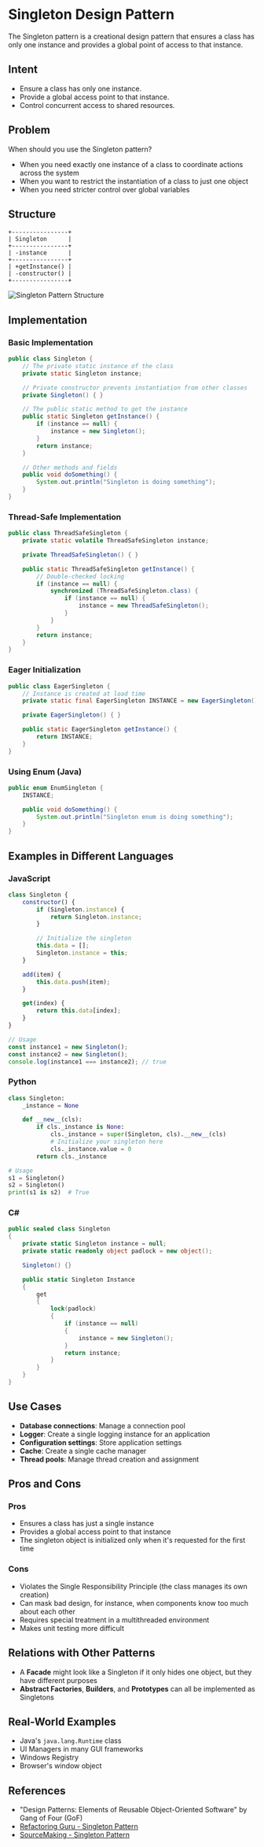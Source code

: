 # Singleton Design Pattern

The Singleton pattern is a creational design pattern that ensures a class has only one instance and provides a global point of access to that instance.

## Intent

- Ensure a class has only one instance.
- Provide a global access point to that instance.
- Control concurrent access to shared resources.

## Problem

When should you use the Singleton pattern?

- When you need exactly one instance of a class to coordinate actions across the system
- When you want to restrict the instantiation of a class to just one object
- When you need stricter control over global variables

## Structure

```
+----------------+
| Singleton      |
+----------------+
| -instance      |
+----------------+
| +getInstance() |
| -constructor() |
+----------------+
```

![Singleton Pattern Structure](https://refactoring.guru/images/patterns/diagrams/singleton/structure-en.png)

## Implementation

### Basic Implementation

```java
public class Singleton {
    // The private static instance of the class
    private static Singleton instance;

    // Private constructor prevents instantiation from other classes
    private Singleton() { }

    // The public static method to get the instance
    public static Singleton getInstance() {
        if (instance == null) {
            instance = new Singleton();
        }
        return instance;
    }

    // Other methods and fields
    public void doSomething() {
        System.out.println("Singleton is doing something");
    }
}
```

### Thread-Safe Implementation

```java
public class ThreadSafeSingleton {
    private static volatile ThreadSafeSingleton instance;

    private ThreadSafeSingleton() { }

    public static ThreadSafeSingleton getInstance() {
        // Double-checked locking
        if (instance == null) {
            synchronized (ThreadSafeSingleton.class) {
                if (instance == null) {
                    instance = new ThreadSafeSingleton();
                }
            }
        }
        return instance;
    }
}
```

### Eager Initialization

```java
public class EagerSingleton {
    // Instance is created at load time
    private static final EagerSingleton INSTANCE = new EagerSingleton();

    private EagerSingleton() { }

    public static EagerSingleton getInstance() {
        return INSTANCE;
    }
}
```

### Using Enum (Java)

```java
public enum EnumSingleton {
    INSTANCE;

    public void doSomething() {
        System.out.println("Singleton enum is doing something");
    }
}
```

## Examples in Different Languages

### JavaScript

```javascript
class Singleton {
    constructor() {
        if (Singleton.instance) {
            return Singleton.instance;
        }

        // Initialize the singleton
        this.data = [];
        Singleton.instance = this;
    }

    add(item) {
        this.data.push(item);
    }

    get(index) {
        return this.data[index];
    }
}

// Usage
const instance1 = new Singleton();
const instance2 = new Singleton();
console.log(instance1 === instance2); // true
```

### Python

```python
class Singleton:
    _instance = None

    def __new__(cls):
        if cls._instance is None:
            cls._instance = super(Singleton, cls).__new__(cls)
            # Initialize your singleton here
            cls._instance.value = 0
        return cls._instance

# Usage
s1 = Singleton()
s2 = Singleton()
print(s1 is s2)  # True
```

### C#

```csharp
public sealed class Singleton
{
    private static Singleton instance = null;
    private static readonly object padlock = new object();

    Singleton() {}

    public static Singleton Instance
    {
        get
        {
            lock(padlock)
            {
                if (instance == null)
                {
                    instance = new Singleton();
                }
                return instance;
            }
        }
    }
}
```

## Use Cases

- **Database connections**: Manage a connection pool
- **Logger**: Create a single logging instance for an application
- **Configuration settings**: Store application settings
- **Cache**: Create a single cache manager
- **Thread pools**: Manage thread creation and assignment

## Pros and Cons

### Pros

- Ensures a class has just a single instance
- Provides a global access point to that instance
- The singleton object is initialized only when it's requested for the first time

### Cons

- Violates the Single Responsibility Principle (the class manages its own creation)
- Can mask bad design, for instance, when components know too much about each other
- Requires special treatment in a multithreaded environment
- Makes unit testing more difficult

## Relations with Other Patterns

- A **Facade** might look like a Singleton if it only hides one object, but they have different purposes
- **Abstract Factories**, **Builders**, and **Prototypes** can all be implemented as Singletons

## Real-World Examples

- Java's `java.lang.Runtime` class
- UI Managers in many GUI frameworks
- Windows Registry
- Browser's window object

## References

- "Design Patterns: Elements of Reusable Object-Oriented Software" by Gang of Four (GoF)
- [Refactoring Guru - Singleton Pattern](https://refactoring.guru/design-patterns/singleton)
- [SourceMaking - Singleton Pattern](https://sourcemaking.com/design_patterns/singleton)